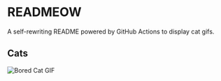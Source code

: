 # READMEOW

A self-rewriting README powered by GitHub Actions to display cat gifs.

## Cats

![Bored Cat GIF](https://media4.giphy.com/media/v1.Y2lkPTlhY2QwMmRhenBzeG84bHV0amJkYzF2ZWNkOTRkaGhhNXBnbDVmNjdkODRvNnNvaiZlcD12MV9naWZzX3NlYXJjaCZjdD1n/mlvseq9yvZhba/200.gif)
